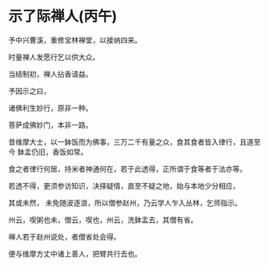 # 示了际禅人(丙午)
 
予中兴曹溪，重修宝林禅堂，以接纳四来。

时量禅人发愿行乞以供大众。

当结制初，禅人拈香请益。

予因示之曰，

诸佛利生妙行，原非一种。

菩萨成佛妙门，本非一路。

昔维摩大士，以一鉢饭而为佛事，三万二千有量之众，食其食者皆入律行，且道至今
鉢盂仍旧，香饭如常。

食之者律行何居，持米者神通何在，若于此透得，正所谓于食等者于法亦等。

若透不得，更须参访知识，决择疑情，直至不疑之地，始与本地少分相应，

其或未然， 未免随波逐浪，所以僧参赵州，乃云学人乍入丛林，乞师指示。

州云，喫粥也未，僧云，喫也，州云，洗鉢盂去，其僧有省。

禅人若于赵州说处，者僧省处会得。

便与维摩方丈中诸上善人，把臂共行去也。

